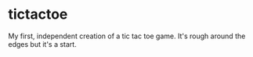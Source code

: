 # tictactoe
My first, independent creation of a tic tac toe game. It's rough around the edges but it's a start. 
